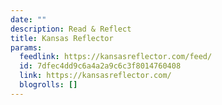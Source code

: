 ```yaml
---
date: ""
description: Read & Reflect
title: Kansas Reflector
params:
  feedlink: https://kansasreflector.com/feed/
  id: 7dfec4dd9c6a4a2a9c6c3f8014760408
  link: https://kansasreflector.com/
  blogrolls: []
---
```

